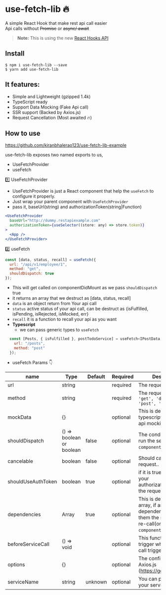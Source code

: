 # use-fetch-lib 🔥

A simple React Hook that make rest api call easier\
Api calls without ~~Promise~~ or ~~async/ await~~

> **Note:** This is using the new [React Hooks API](https://reactjs.org/docs/hooks-intro.html)

## Install

```
$ npm i use-fetch-lib --save
$ yarn add use-fetch-lib
```

## It features:

- Simple and Lightweight (gzipped 1.4k)
- TypeScript ready
- Support Data Mocking (Fake Api call)
- SSR support (Backed by Axios.js)
- Request Cancellation (Most awaited 🔥)

## How to use

https://github.com/kiranbhalerao123/use-fetch-lib-example

use-fetch-lib exposes two named exports to us,

- UseFetchProvider
- useFetch

1️⃣ UseFetchProvider

- UseFetchProvider is just a React component that help the `useFetch` to configure it properly.
- Just wrap your parent component with `UseFetchProvider`
- pass it, baseUrl(string) and authorizationToken(string|Function)

```jsx
<UseFetchProvider
  baseUrl="http://dummy.restapiexample.com"
  authorizationToken={useSelector((store: any) => store.token)}
>
  <App />
</UseFetchProvider>
```

2️⃣ useFetch

```javascript
const [data, status, recall] = useFetch({
  url: "/api/v1/employee/1",
  method: "get",
  shouldDispatch: true
});
```

- This will get called on componentDidMount as we pass `shouldDispatch` true
- it returns an array that we destruct as [data, status, recall]
- `data` is an object return from Your api call
- `status` active status of your api call, can be destruct as {isFulfilled, isPending, isRejected, isMocked, err}
- `recall` it is a function to recall your api as you want
- **Typescript**
  - we can pass generic types to `useFetch`

```javascript
  const [Posts, { isFulfilled }, postTodoService] = useFetch<IPostData, IPostTodo>({
    url: "/posts",
    method: "post"
  });
```

- useFetch Params 👇

| name               | Type                     | Default | Required | Description                                                                                                        |
| ------------------ | ------------------------ | ------- | -------- | ------------------------------------------------------------------------------------------------------------------ |
| url                | string                   |         | required | The request URL                                                                                                    |
| method             | string                   |         | required | The request method `'get', 'delete', 'post', 'put'`                                                                |
| mockData           | {}                       |         | optional | This is default data for typescript types and api mocking                                                          |
| shouldDispatch     | () => boolean or boolean | false   | optional | The conditions for auto run the service(on `componentDidMount`)                                                    |
| cancelable         | boolean                  | false   | optional | Should cancel previous request..                                                                                   |
| shouldUseAuthToken | boolean                  | true    | optional | if it is true it will send your authorizationToken with the request                                                |
| dependencies       | Array<any>               | true    | optional | This is dependencies array, if any of dependency get update them the service will re-call(on `componentDidUpdate`) |
| beforeServiceCall  | () => void               |         | optional | This function will trigger when the api call triggers                                                              |
| options            | {}                       |         | optional | The config options of Axios.js (https://goo.gl/UPLqaK)                                                             |
| serviceName        | string                   | unknown | optional | You can pass name to your service                                                                                  |
